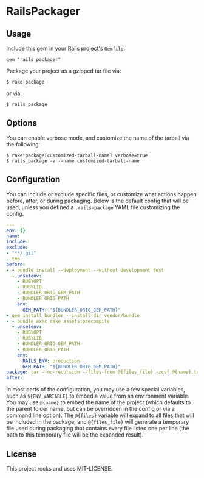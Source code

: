 # RailsPackager

## Usage

Include this gem in your Rails project's `Gemfile`:
```
gem "rails_packager"
```

Package your project as a gzipped tar file via:
```
$ rake package
```

or via:
```
$ rails_package
```

## Options

You can enable verbose mode, and customize the name of the tarball via the following:
```
$ rake package[customized-tarball-name] verbose=true
$ rails_package -v --name customized-tarball-name
```

## Configuration

You can include or exclude specific files, or customize what actions happen
before, after, or during packaging. Below is the default config that will be
used, unless you defined a `.rails-package` YAML file customizing the config.
```yaml
---
env: {}
name: 
include: 
exclude:
- "**/.git"
- tmp
before:
- - bundle install --deployment --without development test
  - unsetenv:
    - RUBYOPT
    - RUBYLIB
    - BUNDLER_ORIG_GEM_PATH
    - BUNDLER_ORIG_PATH
    env:
      GEM_PATH: "${BUNDLER_ORIG_GEM_PATH}"
- gem install bundler --install-dir vendor/bundle
- - bundle exec rake assets:precompile
  - unsetenv:
    - RUBYOPT
    - RUBYLIB
    - BUNDLER_ORIG_GEM_PATH
    - BUNDLER_ORIG_PATH
    env:
      RAILS_ENV: production
      GEM_PATH: "${BUNDLER_ORIG_GEM_PATH}"
package: tar --no-recursion --files-from @{files_file} -zcvf @{name}.tar.gz
after: 
```

In most parts of the configuration, you may use a few special variables, such as
`${ENV_VARIABLE}` to embed a value from an environment variable. You may use
`@{name}` to embed the name of the project (which defaults to the parent folder
name, but can be overridden in the config or via a command line option). The
`@{files}` variable will expand to all files that will be included in the
package, and `@{files_file}` will generate a temporary file used during
packaging that contains every file listed one per line (the path to this
temporary file will be the expanded result).

## License

This project rocks and uses MIT-LICENSE.

